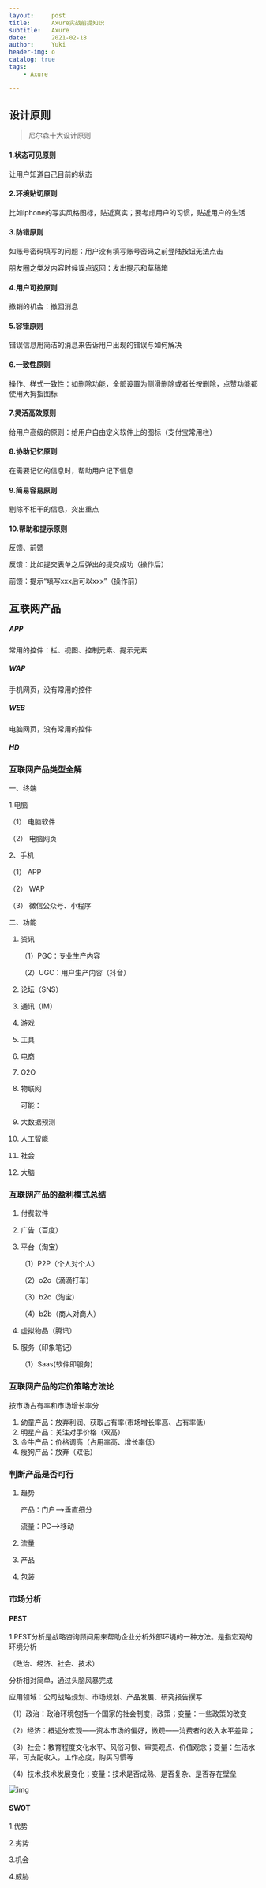 ```yaml
---
layout:     post
title:      Axure实战前提知识
subtitle:   Axure
date:       2021-02-18
author:     Yuki
header-img: o
catalog: true
tags:
    - Axure

---
```


## 设计原则

> 尼尔森十大设计原则

#### 1.状态可见原则

让用户知道自己目前的状态



#### 2.环境贴切原则

比如iphone的写实风格图标，贴近真实；要考虑用户的习惯，贴近用户的生活



#### 3.防错原则

如账号密码填写的问题：用户没有填写账号密码之前登陆按钮无法点击

朋友圈之类发内容时候误点返回：发出提示和草稿箱



#### 4.用户可控原则

撤销的机会：撤回消息



#### 5.容错原则

错误信息用简洁的消息来告诉用户出现的错误与如何解决



#### 6.一致性原则

操作、样式一致性：如删除功能，全部设置为侧滑删除或者长按删除，点赞功能都使用大拇指图标



#### 7.灵活高效原则

给用户高级的原则：给用户自由定义软件上的图标（支付宝常用栏）



#### 8.协助记忆原则

在需要记忆的信息时，帮助用户记下信息



#### 9.简易容易原则

剔除不相干的信息，突出重点



#### 10.帮助和提示原则

反馈、前馈

反馈：比如提交表单之后弹出的提交成功（操作后）

前馈：提示“填写xxx后可以xxx”（操作前）



## 互联网产品

##### APP

常用的控件：栏、视图、控制元素、提示元素

##### WAP

手机网页，没有常用的控件

##### WEB

电脑网页，没有常用的控件

##### HD



### 互联网产品类型全解

一、终端

1.电脑

（1） 电脑软件

（2） 电脑网页

2、手机

（1） APP

（2） WAP

（3） 微信公众号、小程序



二、功能

1. 资讯

   （1）PGC：专业生产内容

   （2）UGC：用户生产内容（抖音）

2. 论坛（SNS）

3. 通讯（IM）

4. 游戏

5. 工具

6. 电商

7. O2O

8. 物联网

   可能：

9. 大数据预测

10. 人工智能

11. 社会

12. 大脑



### 互联网产品的盈利模式总结

1. 付费软件

2. 广告（百度）

3. 平台（淘宝）

   （1）P2P（个人对个人）

   （2）o2o（滴滴打车）

   （3）b2c（淘宝)

   （4）b2b（商人对商人）

4. 虚拟物品（腾讯）

5. 服务（印象笔记）

   （1）Saas(软件即服务)



### 互联网产品的定价策略方法论

按市场占有率和市场增长率分

1. 幼童产品：放弃利润、获取占有率(市场增长率高、占有率低）
2. 明星产品：关注对手价格（双高）
3. 金牛产品：价格调高（占用率高、增长率低）
4. 瘦狗产品：放弃（双低）



### 判断产品是否可行

1. 趋势

   产品：门户-->垂直细分

   流量：PC-->移动

2. 流量

3. 产品

4. 包装



### 市场分析

#### PEST

1.PEST分析是战略咨询顾问用来帮助企业分析外部环境的一种方法。是指宏观的环境分析

（政治、经济、社会、技术）

分析相对简单，通过头脑风暴完成

应用领域：公司战略规划、市场规划、产品发展、研究报告撰写

（1）政治：政治环境包括一个国家的社会制度，政策；变量：一些政策的改变

（2）经济：概述分宏观——资本市场的偏好，微观——消费者的收入水平差异；

（3）社会：教育程度文化水平、风俗习惯、审美观点、价值观念；变量：生活水平，可支配收入，工作态度，购买习惯等

（4）技术;技术发展变化；变量：技术是否成熟、是否复杂、是否存在壁垒

![img](http://m.qpic.cn/psc?/V52SiAU13Tkbw03XZx1l25Sg6P03LyTl/45NBuzDIW489QBoVep5mcQabnBycKtxxk88L0zyjmx.2J7V*13HfV9Lm*je7FbTDiqm3sX4.EX3LyOPbpnGTQ2Iorf7jCUNqYFOpcW03v2w!/b&bo=oAU4BAAAAAABF6k!&rf=viewer_4) 

#### SWOT

1.优势

2.劣势

3.机会

4.威胁